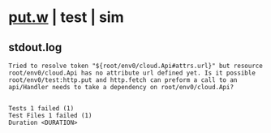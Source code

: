 # [put.w](../../../../../../examples/tests/sdk_tests/api/put.w) | test | sim

## stdout.log
```log
Tried to resolve token "${root/env0/cloud.Api#attrs.url}" but resource root/env0/cloud.Api has no attribute url defined yet. Is it possible root/env0/test:http.put and http.fetch can preform a call to an api/Handler needs to take a dependency on root/env0/cloud.Api?
 
 
Tests 1 failed (1)
Test Files 1 failed (1)
Duration <DURATION>
```

